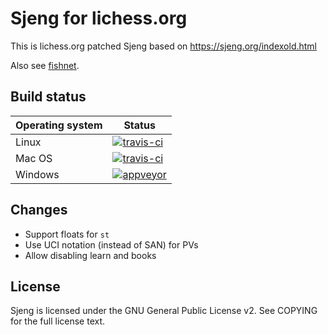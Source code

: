 Sjeng for lichess.org
=====================

This is lichess.org patched Sjeng based on https://sjeng.org/indexold.html

Also see [fishnet](https://github.com/niklasf/fishnet).

Build status
------------

Operating system | Status
--- | ---
Linux | [![travis-ci](https://travis-ci.org/niklasf/Sjeng.svg?branch=master)](https://travis-ci.org/niklasf/Sjeng)
Mac OS | [![travis-ci](https://travis-ci.org/niklasf/Sjeng.svg?branch=master)](https://travis-ci.org/niklasf/Sjeng)
Windows | [![appveyor](https://ci.appveyor.com/api/projects/status/qy1ip0hahkarvg10?svg=true)](https://ci.appveyor.com/project/niklasf/sjeng)

Changes
-------

* Support floats for `st`
* Use UCI notation (instead of SAN) for PVs
* Allow disabling learn and books

License
-------

Sjeng is licensed under the GNU General Public License v2. See COPYING
for the full license text.
